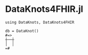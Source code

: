 # DataKnots4FHIR.jl

    using DataKnots, DataKnots4FHIR

    db = DataKnot()
    #=>
    ┼──┼
    │  │
    =#
